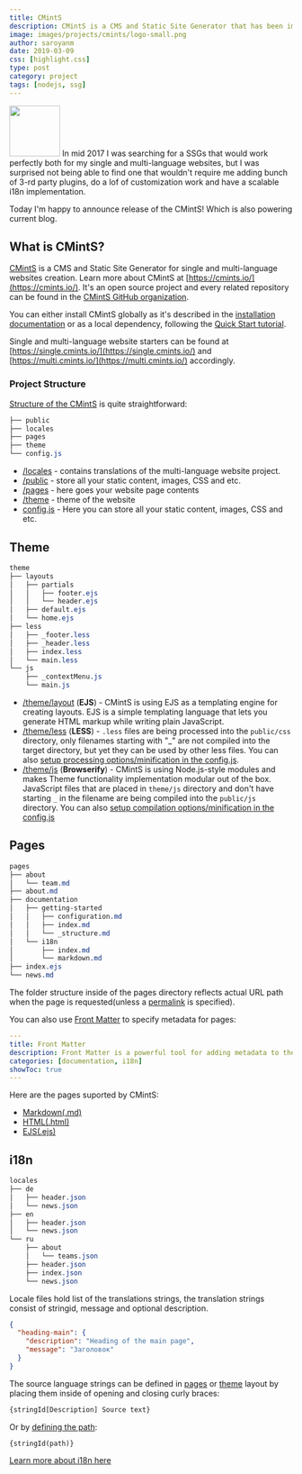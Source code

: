 ```yaml
---
title: CMintS
description: CMintS is a CMS and Static Site Generator that has been implemented with the Internationalization in mind. 
image: images/projects/cmints/logo-small.png
author: saroyanm
date: 2019-03-09
css: [highlight.css]
type: post
category: project
tags: [nodejs, ssg]
---
```


<img src="/images/projects/cmints/logo-small.png" class="right" width="90"> In mid 2017 I was searching for a SSGs that would work perfectly both for my
single and multi-language websites, but I was surprised not being able to find
one that wouldn't require me adding bunch of 3-rd party plugins, do a lof of
customization work and have a scalable i18n implementation.

Today I'm happy to announce release of the CMintS! Which is also powering
current blog.

## What is CMintS?

[CMintS](https://cmints.io/) 
is a CMS and Static Site Generator for single and multi-language websites
creation. Learn more about CMintS at [https://cmints.io/](https://cmints.io/).
It's an open source project and every related repository can be found in the
[CMintS GitHub organization](https://github.com/cmints).

You can either install CMintS globally as it's described in the [installation
documentation](https://cmints.io/documentation) or as a local dependency,
following the [Quick Start tutorial](https://cmints.io/en/quick-start).

Single and multi-language website starters can be found at
[https://single.cmints.io/](https://single.cmints.io/) and
[https://multi.cmints.io/](https://multi.cmints.io/) accordingly.

### Project Structure

[Structure of the CMintS](https://cmints.io/en/documentation/getting-started/structure) is quite straightforward:

```css
├── public
├── locales
├── pages
├── theme
└── config.js
```

- [/locales](https://cmints.io/en/documentation/i18n/) - contains translations of the multi-language website project.
- [/public](https://cmints.io/en/documentation/getting-started/structure#public) - store all your static content, images, CSS and etc.
- [/pages](https://cmints.io/en/documentation/pages/) - here goes your website page contents
- [/theme](https://cmints.io/en/documentation/themes) - theme of the website
- [config.js](https://cmints.io/en/documentation/getting-started/configuration) - Here you can store all your static content, images, CSS and etc.

## Theme
```css
theme
├── layouts
│   ├── partials
│   │   ├── footer.ejs
│   │   └── header.ejs  
│   ├── default.ejs
│   └── home.ejs
├── less
│   ├── _footer.less
│   ├── _header.less
│   ├── index.less
│   └── main.less
└── js
    ├── _contextMenu.js
    └── main.js
```

- [/theme/layout](https://cmints.io/documentation/themes/ejs) (**EJS**) - CMintS
  is using EJS as a templating engine for creating layouts. EJS is a simple
  templating language that lets you generate HTML markup while writing plain
  JavaScript.
- [/theme/less](https://cmints.io/documentation/themes/less) (**LESS**) - 
  `.less` files are being processed into the `public/css` directory, only
  filenames starting with "_" are not compiled into the target directory, but
  yet they can be used by other less files. You can also [setup processing options/minification in the config.js](https://cmints.io/documentation/getting-started/configuration#lessoptions).
- [/theme/js](https://cmints.io/documentation/themes/js-modules) (**Browserify**) -
  CMintS is using Node.js-style modules and makes Theme functionality
  implementation modular out of the box. JavaScript files that are placed in
  `theme/js` directory and don't have starting `_` in the filename are being
  compiled into the `public/js` directory. You can also [setup compilation
  options/minification in the
  config.js](https://cmints.io/documentation/getting-started/configuration#jsmoduleoptions)

## Pages

```css
pages
├── about
│   └── team.md
├── about.md
├── documentation
│   ├── getting-started
│   │   ├── configuration.md
│   │   ├── index.md
│   │   └── _structure.md
│   └── i18n
│       ├── index.md
│       └── markdown.md
├── index.ejs
└── news.md
```

The folder structure inside of the pages directory reflects actual URL path when
the page is requested(unless a
[permalink](https://cmints.io/documentation/pages/frontmatter#permalinks) is
specified).

You can also use [Front
Matter](https://cmints.io/documentation/pages/frontmatter) to specify metadata
for pages:

```yaml
---
title: Front Matter
description: Front Matter is a powerful tool for adding metadata to the pages
categories: [documentation, i18n]
showToc: true
---
```

Here are the pages suported by CMintS:

- [Markdown(.md)](https://cmints.io/documentation/pages#markdown)
- [HTML(.html)](https://cmints.io/documentation/pages#html)
- [EJS(.ejs)](https://cmints.io/documentation/pages#ejs)

## i18n

```css
locales
├── de
│   ├── header.json
│   └── news.json
├── en
│   ├── header.json
│   └── news.json
└── ru
    ├── about
    │   └── teams.json
    ├── header.json
    ├── index.json
    └── news.json
```

Locale files hold list of the translations strings, the translation strings
consist of stringid, message and optional description.

```json
{
  "heading-main": {
    "description": "Heading of the main page",
    "message": "Заголовок"
  }
}
```

The source language strings can be defined in
[pages](https://cmints.io/en/documentation/i18n/pages) or
[theme](https://cmints.io/en/documentation/i18n/theme) layout by placing them
inside of opening and closing curly braces:

```js
{stringId[Description] Source text}
```

Or by [defining the path](https://cmints.io/documentation/i18n/#defining-path):

```
{stringId(path)}
```

[Learn more about i18n here](https://cmints.io/documentation/i18n/)
